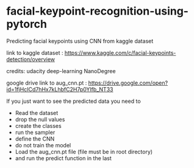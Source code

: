 # facial-keypoint-recognition-using-pytorch
Predicting facial keypoints using CNN from kaggle dataset

link to kaggle dataset : https://www.kaggle.com/c/facial-keypoints-detection/overview

credits: udacity deep-learning NanoDegree

google drive link to aug_cnn.pt : https://drive.google.com/open?id=1fjHcICd7hHx7kLhbfC2H7p0Ylfb_NT33

If you just want to see the predicted data you need to 
   - Read the dataset
   - drop the null values
   - create the classes
   - run the sampler
   - define the CNN
   - do not train the model
   - Load the aug_cnn.pt file (file must be in root directory)
   - and run the predict function in the last
